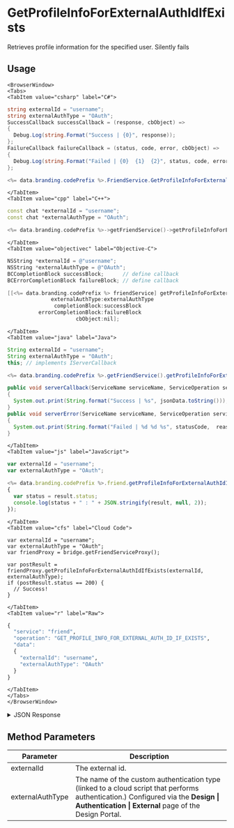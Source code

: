 # GetProfileInfoForExternalAuthIdIfExists

Retrieves profile information for the specified user. Silently fails

<PartialServop service_name="friend" operation_name="GET_PROFILE_INFO_FOR_EXTERNAL_AUTH_ID_IF_EXISTS" />

## Usage

```mdx-code-block
<BrowserWindow>
<Tabs>
<TabItem value="csharp" label="C#">
```

```csharp
string externalId = "username";
string externalAuthType = "OAuth";
SuccessCallback successCallback = (response, cbObject) =>
{
  Debug.Log(string.Format("Success | {0}", response));
};
FailureCallback failureCallback = (status, code, error, cbObject) =>
{
  Debug.Log(string.Format("Failed | {0}  {1}  {2}", status, code, error));
};

<%= data.branding.codePrefix %>.FriendService.GetProfileInfoForExternalAuthIdIfExists(externalId, externalAuthType, successCallback, failureCallback);
```

```mdx-code-block
</TabItem>
<TabItem value="cpp" label="C++">
```

```cpp
const chat *externalId = "username";
const chat *externalAuthType = "OAuth";

<%= data.branding.codePrefix %>->getFriendService()->getProfileInfoForExternalAuthIdIfExists(externalId, externalAuthType, this);
```

```mdx-code-block
</TabItem>
<TabItem value="objectivec" label="Objective-C">
```

```objectivec
NSString *externalId = @"username";
NSString *externalAuthType = @"OAuth";
BCCompletionBlock successBlock;      // define callback
BCErrorCompletionBlock failureBlock; // define callback

[[<%= data.branding.codePrefix %> friendService] getProfileInfoForExternalAuthIdIfExists:externalId
              externalAuthType:externalAuthType
               completionBlock:successBlock
          errorCompletionBlock:failureBlock
                      cbObject:nil];
```

```mdx-code-block
</TabItem>
<TabItem value="java" label="Java">
```

```java
String externalId = "username";
String externalAuthType = "OAuth";
this; // implements IServerCallback

<%= data.branding.codePrefix %>.getFriendService().getProfileInfoForExternalAuthIdIfExists(externalId, externalAuthType, this);

public void serverCallback(ServiceName serviceName, ServiceOperation serviceOperation, JSONObject jsonData)
{
  System.out.print(String.format("Success | %s", jsonData.toString()));
}
public void serverError(ServiceName serviceName, ServiceOperation serviceOperation, int statusCode, int reasonCode, String jsonError)
{
  System.out.print(String.format("Failed | %d %d %s", statusCode,  reasonCode, jsonError.toString()));
}
```

```mdx-code-block
</TabItem>
<TabItem value="js" label="JavaScript">
```

```javascript
var externalId = "username";
var externalAuthType = "OAuth";

<%= data.branding.codePrefix %>.friend.getProfileInfoForExternalAuthIdIfExists(externalId, externalAuthType, result =>
{
  var status = result.status;
  console.log(status + " : " + JSON.stringify(result, null, 2));
});
```

```mdx-code-block
</TabItem>
<TabItem value="cfs" label="Cloud Code">
```

```cfscript
var externalId = "username";
var externalAuthType = "OAuth";
var friendProxy = bridge.getFriendServiceProxy();

var postResult = friendProxy.getProfileInfoForExternalAuthIdIfExists(externalId, externalAuthType);
if (postResult.status == 200) {
  // Success!
}
```

```mdx-code-block
</TabItem>
<TabItem value="r" label="Raw">
```

```r
{
  "service": "friend",
  "operation": "GET_PROFILE_INFO_FOR_EXTERNAL_AUTH_ID_IF_EXISTS",
  "data":
  {
    "externalId": "username",
    "externalAuthType": "OAuth"
  }
}
```

```mdx-code-block
</TabItem>
</Tabs>
</BrowserWindow>
```

<details>
<summary>JSON Response</summary>

```json
{
  "status" : 200,
  "data" : {}
}
```
</details>

## Method Parameters
Parameter | Description
--------- | -----------
externalId | The external id.
externalAuthType | The name of the custom authentication type (linked to a cloud script that performs authentication.) Configured via the **Design &#124; Authentication &#124; External** page of the Design Portal.


